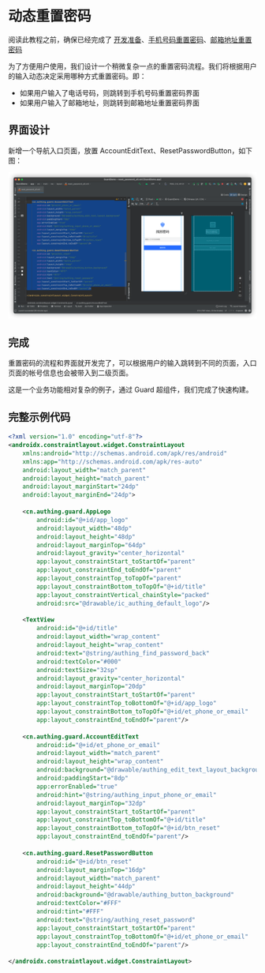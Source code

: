 # 动态重置密码

<LastUpdated/>

阅读此教程之前，确保已经完成了 [开发准备](/reference/sdk-for-android/develop.md)、[手机号码重置密码](./reset-password-by-phone.md)、[邮箱地址重置密码](./reset-password-by-email.md)

为了方便用户使用，我们设计一个稍微复杂一点的重置密码流程。我们将根据用户的输入动态决定采用哪种方式重置密码。即：

* 如果用户输入了电话号码，则跳转到手机号码重置密码界面
* 如果用户输入了邮箱地址，则跳转到邮箱地址重置密码界面

## 界面设计

新增一个导航入口页面，放置 AccountEditText、ResetPasswordButton，如下图：

![](./images/reset_password_all1.png)

## 完成

重置密码的流程和界面就开发完了，可以根据用户的输入跳转到不同的页面，入口页面的帐号信息也会被带入到二级页面。

这是一个业务功能相对复杂的例子，通过 Guard 超组件，我们完成了快速构建。

## 完整示例代码

```xml
<?xml version="1.0" encoding="utf-8"?>
<androidx.constraintlayout.widget.ConstraintLayout
    xmlns:android="http://schemas.android.com/apk/res/android"
    xmlns:app="http://schemas.android.com/apk/res-auto"
    android:layout_width="match_parent"
    android:layout_height="match_parent"
    android:layout_marginStart="24dp"
    android:layout_marginEnd="24dp">

    <cn.authing.guard.AppLogo
        android:id="@+id/app_logo"
        android:layout_width="48dp"
        android:layout_height="48dp"
        android:layout_marginTop="64dp"
        android:layout_gravity="center_horizontal"
        app:layout_constraintStart_toStartOf="parent"
        app:layout_constraintEnd_toEndOf="parent"
        app:layout_constraintTop_toTopOf="parent"
        app:layout_constraintBottom_toTopOf="@+id/title"
        app:layout_constraintVertical_chainStyle="packed"
        android:src="@drawable/ic_authing_default_logo"/>

    <TextView
        android:id="@+id/title"
        android:layout_width="wrap_content"
        android:layout_height="wrap_content"
        android:text="@string/authing_find_password_back"
        android:textColor="#000"
        android:textSize="32sp"
        android:layout_gravity="center_horizontal"
        android:layout_marginTop="20dp"
        app:layout_constraintStart_toStartOf="parent"
        app:layout_constraintTop_toBottomOf="@+id/app_logo"
        app:layout_constraintBottom_toTopOf="@+id/et_phone_or_email"
        app:layout_constraintEnd_toEndOf="parent"/>

    <cn.authing.guard.AccountEditText
        android:id="@+id/et_phone_or_email"
        android:layout_width="match_parent"
        android:layout_height="wrap_content"
        android:background="@drawable/authing_edit_text_layout_background"
        android:paddingStart="8dp"
        app:errorEnabled="true"
        android:hint="@string/authing_input_phone_or_email"
        android:layout_marginTop="32dp"
        app:layout_constraintStart_toStartOf="parent"
        app:layout_constraintTop_toBottomOf="@+id/title"
        app:layout_constraintBottom_toTopOf="@+id/btn_reset"
        app:layout_constraintEnd_toEndOf="parent"/>

    <cn.authing.guard.ResetPasswordButton
        android:id="@+id/btn_reset"
        android:layout_marginTop="16dp"
        android:layout_width="match_parent"
        android:layout_height="44dp"
        android:background="@drawable/authing_button_background"
        android:textColor="#FFF"
        android:tint="#FFF"
        android:text="@string/authing_reset_password"
        app:layout_constraintStart_toStartOf="parent"
        app:layout_constraintTop_toBottomOf="@+id/et_phone_or_email"
        app:layout_constraintEnd_toEndOf="parent"/>

</androidx.constraintlayout.widget.ConstraintLayout>
```

